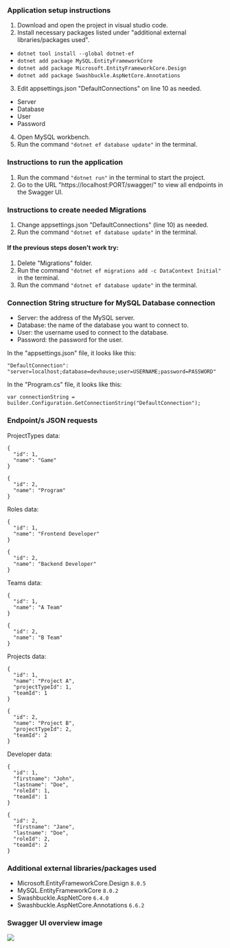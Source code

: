 ### Application setup instructions
1. Download and open the project in visual studio code.
2. Install necessary packages listed under "additional external libraries/packages used".
- ```dotnet tool install --global dotnet-ef```
- ```dotnet add package MySQL.EntityFrameworkCore```
- ```dotnet add package Microsoft.EntityFrameworkCore.Design```
- ```dotnet add package Swashbuckle.AspNetCore.Annotations```
3. Edit appsettings.json "DefaultConnections" on line 10 as needed.
- Server
- Database
- User
- Password
4. Open MySQL workbench.
5. Run the command ```"dotnet ef database update"``` in the terminal.

### Instructions to run the application
1. Run the command ```"dotnet run"``` in the terminal to start the project.
2. Go to the URL "https://localhost:PORT/swagger/" to view all endpoints in the Swagger UI.

### Instructions to create needed Migrations
1. Change appsettings.json "DefaultConnections" (line 10) as needed.
2. Run the command ```"dotnet ef database update"``` in the terminal.

#### If the previous steps dosen't work try:
1. Delete "Migrations" folder.
2. Run the command ```"dotnet ef migrations add -c DataContext Initial"``` in the terminal.
3. Run the command ```"dotnet ef database update"``` in the terminal.

### Connection String structure for MySQL Database connection
- Server: the address of the MySQL server.
- Database: the name of the database you want to connect to.
- User: the username used to connect to the database.
- Password: the password for the user.

In the "appsettings.json" file, it looks like this:

```"DefaultConnection": "server=localhost;database=devhouse;user=USERNAME;password=PASSWORD"```

In the "Program.cs" file, it looks like this:

```var connectionString = builder.Configuration.GetConnectionString("DefaultConnection");```

### Endpoint/s JSON requests
ProjectTypes data:
```
{
  "id": 1,
  "name": "Game"
}
```
```
{
  "id": 2,
  "name": "Program"
}
```

Roles data:
```
{
  "id": 1,
  "name": "Frontend Developer"
}
```
```
{
  "id": 2,
  "name": "Backend Developer"
}
```

Teams data:
```
{
  "id": 1,
  "name": "A Team"
}
```
```
{
  "id": 2,
  "name": "B Team"
}
```

Projects data:
```
{
  "id": 1,
  "name": "Project A",
  "projectTypeId": 1,
  "teamId": 1
}
```
```
{
  "id": 2,
  "name": "Project B",
  "projectTypeId": 2,
  "teamId": 2
}
```

Developer data:
```
{
  "id": 1,
  "firstname": "John",
  "lastname": "Doe",
  "roleId": 1,
  "teamId": 1
}
```
```
{
  "id": 2,
  "firstname": "Jane",
  "lastname": "Doe",
  "roleId": 2,
  "teamId": 2
}
```

### Additional external libraries/packages used
- Microsoft.EntityFrameworkCore.Design      ```8.0.5```
- MySQL.EntityFrameworkCore                 ```8.0.2```
- Swashbuckle.AspNetCore                    ```6.4.0```
- Swashbuckle.AspNetCore.Annotations        ```6.6.2```

### Swagger UI overview image
![](https://imgur.com/lwcV8NN.jpg)